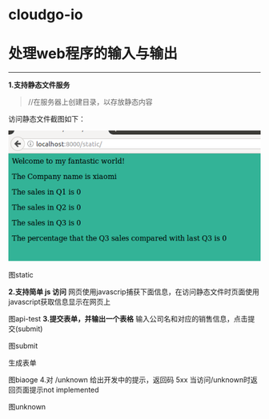 # cloudgo-io

# 处理web程序的输入与输出
------
**1.支持静态文件服务**
> //在服务器上创建目录，以存放静态内容

访问静态文件截图如下：


 ![image](https://github.com/YlingMA/cloudgo-io/blob/master/image/static.png)
 
图static

**2.支持简单 js 访问**
网页使用javascrip捕获下面信息，在访问静态文件时页面使用javascript获取信息显示在网页上


图api-test
**3.提交表单，并输出一个表格**
输入公司名和对应的销售信息，点击提交(submit)



图submit

生成表单



图biaoge
4.对 /unknown 给出开发中的提示，返回码 5xx
当访问/unknown时返回页面提示not implemented


图unknown
